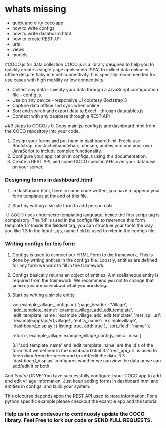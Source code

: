 # whats missing
* quick and dirty coco app
* how to write configs
* how to write dashboard.html 
* how to create REST API
* urls
* views
* models


#COCO.js for data collection
COCO.js is a library designed to help you to quickly create a single-page application (SPA) to collect data online or offline despite flaky internet connectivity. It is specially recommended for use cases with high mobility or low connectivity.
* Collect any data - specify your data through a JavaScript configuration file - config.js.
* Use on any device - responsive UI courtesy Bootstrap 3
* Capture data offline and sync when online
* Sort and search and export data to Excel - through datatables.js
* Connect with any database through a REST API

##3 steps to COCO.js
0. Copy main.js, config.js and dashboard.html from the COCO repository into your code.
1. Design your forms and put them in dashboard.html. Freely use Bootstrap, mustache/handlebars, chosen, underscore and your own JavaScript to include complex functionality.
2. Configure your application in configs.js using this documentation.
3. Create a REST API, and some COCO specific APIs over your database on your server.

### Designing forms in dashboard.html
1. In dashboard.html, there is some code written, you have to append your form templates at the end of this file.
2. Start by writing a simple form to add person data

	<script type="text/template" id="example_village_add_edit_template">
	        <fieldset class="form-horizontal">
	            
	            <legend>Add Village</legend>

	            <p class="bold-helptext"> All fields in bold are required</p>
	            
	            <div class="form-group"> 
	                <label class="control-label col-sm-2">Name</label>
	                <div class="col-sm-4">
	                    <input type="text" name="name" class="form-control">
	                </div>
	            </div>

	            <div class="form-group"> 
	                <label class="control-label col-sm-2">District Name</label>
	                <div class="col-sm-4"> 
	                    <input type="text" name="district_name" class="form-control">
	                </div>
	            </div>

	            <div class="form-group"> 
	                <label class="control-label col-sm-2">State Name</label>
	                <div class="col-sm-4"> 
	                    <input type="text" name="state_name" class="form-control">
	                </div>
	            </div>    
	        </fieldset>
	</script>
  1.1 COCO uses underscore templating language, hence the first script tag is compulsory. The 'id' is used in the configs file to reference this form template
  1.2 Inside the fieldset tag, you can structure your fonts the way you like
  1.3 In the Input tags, name field is used to refer in the configs file.

### Writing configs for this form
1. Configs is used to connect our HTML Form to the framework. This is done by writing entities in the configs file. Loosely, entities are defined for any form we want to fill in the framework.
2. Configs basically returns an object of entities. A miscellaneous entity is required from the framework. We recommend you not to change that unless you are sure about what you are doing.
3. Start by writing a simple entity

	var example_village_configs = {
        'page_header': 'Village',
        'add_template_name': 'example_village_add_edit_template',
        'edit_template_name': 'example_village_add_edit_template',
        'rest_api_url': '/exampleapp/api/v1/village/',
        'entity_name': 'examplevillage',
        'dashboard_display': {
            listing: true,
            add: true
        },
        'sort_field': 'name'
    };

    return {
        example_village: example_village_configs,
        misc : misc
    }

   3.1 'add_template_name' and 'edit_template_name' are the id's of the form that we defined in the dashboard.html
   3.2 'rest_api_url' is used to fetch data from the server and to add/edit the data.
   3.3 'dashboard_display' configures whether we can view the data or we can add/edit it or both

And *You're DONE!* You have successfully configured your COCO app to add and edit village information. 
Just keep adding forms in dashboard.html and entities in configs, and build your system.

This ofcourse depends upon the REST API used to store information. For a python specific example please checkout the example app and the tutorial.

### Help us in our endevour to continuosly update the COCO library. Feel Free to fork our code or SEND PULL REQUESTS.
### 

